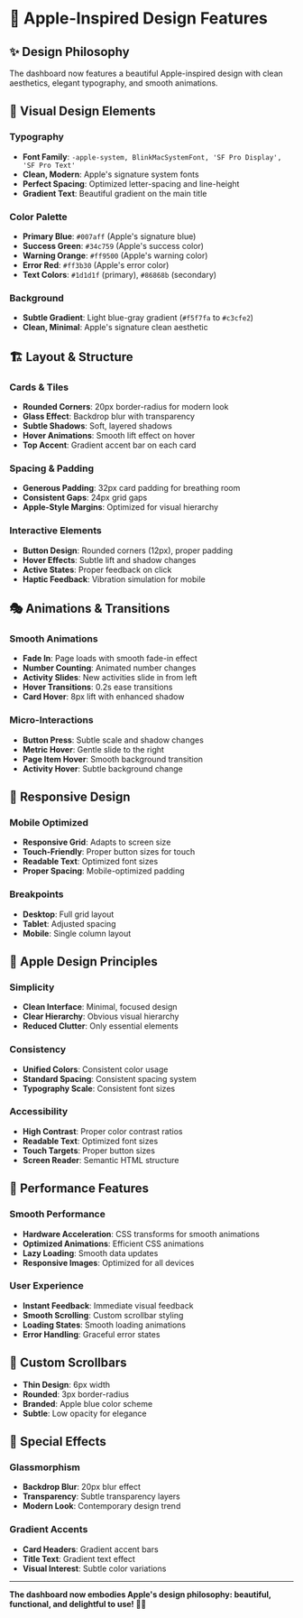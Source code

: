 # 🍎 Apple-Inspired Design Features

## ✨ **Design Philosophy**
The dashboard now features a beautiful Apple-inspired design with clean aesthetics, elegant typography, and smooth animations.

## 🎨 **Visual Design Elements**

### **Typography**
- **Font Family**: `-apple-system, BlinkMacSystemFont, 'SF Pro Display', 'SF Pro Text'`
- **Clean, Modern**: Apple's signature system fonts
- **Perfect Spacing**: Optimized letter-spacing and line-height
- **Gradient Text**: Beautiful gradient on the main title

### **Color Palette**
- **Primary Blue**: `#007aff` (Apple's signature blue)
- **Success Green**: `#34c759` (Apple's success color)
- **Warning Orange**: `#ff9500` (Apple's warning color)
- **Error Red**: `#ff3b30` (Apple's error color)
- **Text Colors**: `#1d1d1f` (primary), `#86868b` (secondary)

### **Background**
- **Subtle Gradient**: Light blue-gray gradient (`#f5f7fa` to `#c3cfe2`)
- **Clean, Minimal**: Apple's signature clean aesthetic

## 🏗️ **Layout & Structure**

### **Cards & Tiles**
- **Rounded Corners**: 20px border-radius for modern look
- **Glass Effect**: Backdrop blur with transparency
- **Subtle Shadows**: Soft, layered shadows
- **Hover Animations**: Smooth lift effect on hover
- **Top Accent**: Gradient accent bar on each card

### **Spacing & Padding**
- **Generous Padding**: 32px card padding for breathing room
- **Consistent Gaps**: 24px grid gaps
- **Apple-Style Margins**: Optimized for visual hierarchy

### **Interactive Elements**
- **Button Design**: Rounded corners (12px), proper padding
- **Hover Effects**: Subtle lift and shadow changes
- **Active States**: Proper feedback on click
- **Haptic Feedback**: Vibration simulation for mobile

## 🎭 **Animations & Transitions**

### **Smooth Animations**
- **Fade In**: Page loads with smooth fade-in effect
- **Number Counting**: Animated number changes
- **Activity Slides**: New activities slide in from left
- **Hover Transitions**: 0.2s ease transitions
- **Card Hover**: 8px lift with enhanced shadow

### **Micro-Interactions**
- **Button Press**: Subtle scale and shadow changes
- **Metric Hover**: Gentle slide to the right
- **Page Item Hover**: Smooth background transition
- **Activity Hover**: Subtle background change

## 📱 **Responsive Design**

### **Mobile Optimized**
- **Responsive Grid**: Adapts to screen size
- **Touch-Friendly**: Proper button sizes for touch
- **Readable Text**: Optimized font sizes
- **Proper Spacing**: Mobile-optimized padding

### **Breakpoints**
- **Desktop**: Full grid layout
- **Tablet**: Adjusted spacing
- **Mobile**: Single column layout

## 🎯 **Apple Design Principles**

### **Simplicity**
- **Clean Interface**: Minimal, focused design
- **Clear Hierarchy**: Obvious visual hierarchy
- **Reduced Clutter**: Only essential elements

### **Consistency**
- **Unified Colors**: Consistent color usage
- **Standard Spacing**: Consistent spacing system
- **Typography Scale**: Consistent font sizes

### **Accessibility**
- **High Contrast**: Proper color contrast ratios
- **Readable Text**: Optimized font sizes
- **Touch Targets**: Proper button sizes
- **Screen Reader**: Semantic HTML structure

## 🚀 **Performance Features**

### **Smooth Performance**
- **Hardware Acceleration**: CSS transforms for smooth animations
- **Optimized Animations**: Efficient CSS animations
- **Lazy Loading**: Smooth data updates
- **Responsive Images**: Optimized for all devices

### **User Experience**
- **Instant Feedback**: Immediate visual feedback
- **Smooth Scrolling**: Custom scrollbar styling
- **Loading States**: Smooth loading animations
- **Error Handling**: Graceful error states

## 🎨 **Custom Scrollbars**
- **Thin Design**: 6px width
- **Rounded**: 3px border-radius
- **Branded**: Apple blue color scheme
- **Subtle**: Low opacity for elegance

## 🌟 **Special Effects**

### **Glassmorphism**
- **Backdrop Blur**: 20px blur effect
- **Transparency**: Subtle transparency layers
- **Modern Look**: Contemporary design trend

### **Gradient Accents**
- **Card Headers**: Gradient accent bars
- **Title Text**: Gradient text effect
- **Visual Interest**: Subtle color variations

---

**The dashboard now embodies Apple's design philosophy: beautiful, functional, and delightful to use! 🍎✨**
